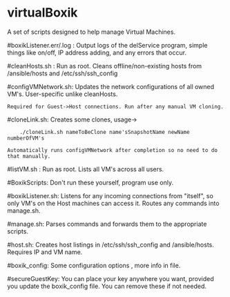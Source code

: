 # virtualBoxik
A set of scripts designed to help manage Virtual Machines.

#boxikListener.err/.log :
	Output logs of the delService program, simple things like on/off, IP address adding, and any errors that occur.
  
#cleanHosts.sh :
	Run as root. Cleans offline/non-existing hosts from /ansible/hosts and /etc/ssh/ssh_config 
  
#configVMNetwork.sh:
	Updates the network configurations of all owned VM's. User-specific unlike cleanHosts. 
	
	Required for Guest->Host connections. Run after any manual VM cloning.
  
  
#cloneLink.sh:
	Creates some clones, usage->
	
		./cloneLink.sh nameToBeClone name'sSnapshotName newName numberOfVM's	
		
	Automatically runs configVMNetwork after completion so no need to do that manually.
  
#listVM.sh :
  Run as root. Lists all VM's across all users.
  
  
#BoxikScripts: Don't run these yourself, program use only. 
  
  
#boxikListener.sh:
	Listens for any incoming connections from "itself", so only VM's on the Host machines can access it. Routes any commands into manage.sh.
    
#manage.sh:
	Parses commands and forwards them to the appropriate scripts.

#host.sh:
	Creates host listings in /etc/ssh/ssh_config and /ansible/hosts. Requires IP and VM name.
  
#boxik_config:
	Some configuration options , more info in file.

#secureGuestKey:
	You can place your key anywhere you want, provided you update the boxik_config file. You can remove these if not needed.
